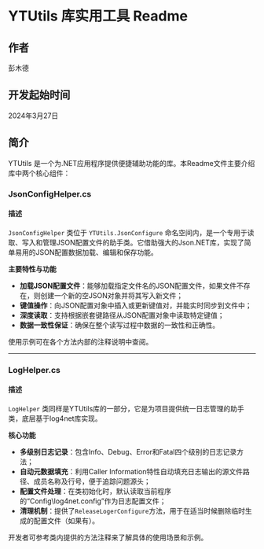# YTUtils 库实用工具 Readme

## 作者

彭木德

## 开发起始时间

2024年3月27日

## 简介

YTUtils 是一个为.NET应用程序提供便捷辅助功能的库。本Readme文件主要介绍库中两个核心组件：

### JsonConfigHelper.cs
#### 描述
`JsonConfigHelper` 类位于 `YTUtils.JsonConfigure` 命名空间内，是一个专用于读取、写入和管理JSON配置文件的助手类。它借助强大的Json.NET库，实现了简单易用的JSON配置数据加载、编辑和保存功能。

**主要特性与功能**
- **加载JSON配置文件**：能够加载指定文件名的JSON配置文件，如果文件不存在，则创建一个新的空JSON对象并将其写入新文件；
- **键值操作**：向JSON配置对象中插入或更新键值对，并能实时同步到文件中；
- **深度读取**：支持根据嵌套键路径从JSON配置对象中读取特定键值；
- **数据一致性保证**：确保在整个读写过程中数据的一致性和正确性。

使用示例可在各个方法内部的注释说明中查阅。

---

### LogHelper.cs
#### 描述
`LogHelper` 类同样是YTUtils库的一部分，它是为项目提供统一日志管理的助手类，底层基于log4net库实现。

**核心功能**
- **多级别日志记录**：包含Info、Debug、Error和Fatal四个级别的日志记录方法；
- **自动元数据填充**：利用Caller Information特性自动填充日志输出的源文件路径、成员名称及行号，便于追踪问题源头；
- **配置文件处理**：在类初始化时，默认读取当前程序的“Config\log4net.config”作为日志配置文件；
- **清理机制**：提供了`ReleaseLogerConfigure`方法，用于在适当时候删除临时生成的配置文件（如果有）。

开发者可参考类内提供的方法注释来了解具体的使用场景和示例。
